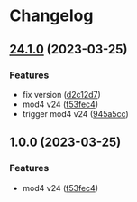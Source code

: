 # Changelog

## [24.1.0](https://github.com/Yapcheekian/gomodules/compare/mod4-v24.0.0...mod4/v24.1.0) (2023-03-25)


### Features

* fix version ([d2c12d7](https://github.com/Yapcheekian/gomodules/commit/d2c12d70065025e1405545e9fd51490ed5f02e42))
* mod4 v24 ([f53fec4](https://github.com/Yapcheekian/gomodules/commit/f53fec430af44b36e64147f7f5f8f06fcd493d01))
* trigger mod4 v24 ([945a5cc](https://github.com/Yapcheekian/gomodules/commit/945a5cca1f9db1bb15e82650f63a0ddda4e131fc))

## 1.0.0 (2023-03-25)


### Features

* mod4 v24 ([f53fec4](https://github.com/Yapcheekian/gomodules/commit/f53fec430af44b36e64147f7f5f8f06fcd493d01))
